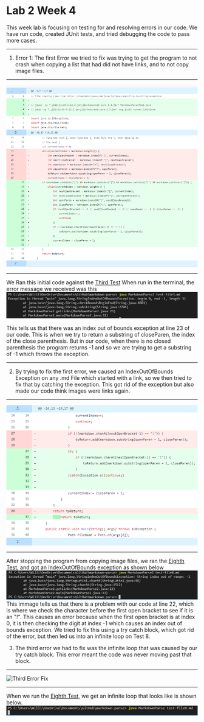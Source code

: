 # Lab 2 Week 4
This week lab is focusing on testing for and resolving errors in our code. We have run code, created JUnit tests, and tried debugging the code to pass more cases.

___

1. Error 1: The first Error we tried to fix was trying to get the program to not crash when copying a list that had did not have links, and to not copy image files.

___
![First Error](Lab4.0.PNG)

___

We Ran this initial code against the [Third Test](https://github.com/ucsd-cse15l-w22/markdown-parse/blob/main/test-file3.md)
When run in the terminal, the error message we received was this ![First Error Message](Lab4.0e.PNG)

This tells us that there was an index out of bounds exception at line 23 of our code. This is when we try to return a substring of closeParen, the index of the close parenthesis. But in our code, when there is no closed parenthesis the program returns -1 and so we are trying to get a substring of -1 which throws the exception.

___

2. By trying to fix the first error, we caused an IndexOutOfBounds Exception on any .md File which started with a link, so we then tried to fix that by catching the exception. This got rid of the exception but also made our code think images were links again.

___
![Second Error](Lab4.1.PNG)

___
After stopping the program from copying image files, we ran the  [Eighth Test](https://github.com/ucsd-cse15l-w22/markdown-parse/blob/main/test-file8.md), and got an IndexOutOfBounds exception as shown below 
![Second Error Message](Lab4.1e.PNG)
This immage tells us that there is a problem with our code at line 22, which is where we check the character before the first open bracket to see if it is an "!". This causes an error because when the first open bracket is at index 0, it is then checking the digit at index -1 which causes an index out of bounds exception. We tried to fix this using a try catch block, which got rid of the error, but then led us into an infinite loop on Test 8.

3. The third error we had to fix was the infinite loop that was caused by our try catch block. This error meant the code was never moving past that block. 

___
![Third Error Fix]()

___
When we run the [Eighth Test](https://github.com/ucsd-cse15l-w22/markdown-parse/blob/main/test-file8.md), we get an infinite loop that looks like is shown below.
![Third Error Message](Lab4.2e.PNG)
